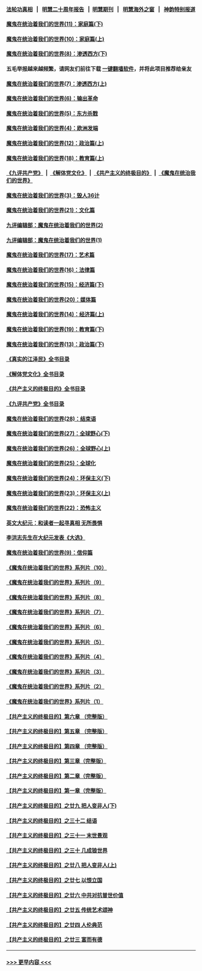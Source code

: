 #### [法轮功真相](https://github.com/gfw-breaker/truth/blob/master/README.md?t=0) &nbsp;&nbsp;|&nbsp;&nbsp; [明慧二十周年报告](https://github.com/gfw-breaker/mh-reports/blob/master/README.md?t=0) &nbsp;&nbsp;|&nbsp;&nbsp;[明慧期刊](https://github.com/gfw-breaker/mh-qikan) &nbsp;&nbsp;|&nbsp;&nbsp; [明慧海外之窗](https://github.com/gfw-breaker/mh-news/blob/master/README.md?t=0) &nbsp;&nbsp;|&nbsp;&nbsp; [神韵特别报道](https://github.com/gfw-breaker/mh-news/blob/master/shenyun.md?t=0)
#### [魔鬼在统治着我们的世界(11)：家庭篇(下)](../pages/nsc422/n10440961.md?t=01031843) 
#### [魔鬼在统治着我们的世界(10)：家庭篇(上)](../pages/nsc422/n10435448.md?t=01031843) 
#### [魔鬼在统治着我们的世界(8)：渗透西方(下)](../pages/nsc422/n10429603.md?t=01031843) 
#### 五毛举报越来越频繁，请网友们前往下载 [一键翻墙软件](https://github.com/gfw-breaker/ssr-accounts)，并将此项目推荐给亲友
#### [魔鬼在统治着我们的世界(7)：渗透西方(上)](../pages/nsc422/n10426013.md?t=01031843) 
#### [魔鬼在统治着我们的世界(6)：输出革命](../pages/nsc422/n10421536.md?t=01031843) 
#### [魔鬼在统治着我们的世界(5)：东方杀戮](../pages/nsc422/n10417707.md?t=01031843) 
#### [魔鬼在统治着我们的世界(4)：欧洲发端](../pages/nsc422/n10414890.md?t=01031843) 
#### [魔鬼在统治着我们的世界(12)：政治篇(上)](../pages/nsc422/n10444576.md?t=01031843) 
#### [魔鬼在统治着我们的世界(18)：教育篇(上)](../pages/nsc422/n10526970.md?t=01031843) 
#### [《九评共产党》](https://github.com/begood0513/9ping.md/blob/master/README.md) &nbsp;|&nbsp; [《解体党文化》](../../../../jtdwh.md/blob/master/README.md)  &nbsp;|&nbsp; [《共产主义的终极目的》](../../../../gczydzjmd.md/blob/master/README.md) &nbsp;|&nbsp; [《魔鬼在统治我们的世界》](../../../../mgztzwmdsj.md/blob/master/README.md) 
#### [魔鬼在统治着我们的世界(3)：毁人36计](../pages/nsc422/n10411583.md?t=01031843) 
#### [魔鬼在统治着我们的世界(21)：文化篇](../pages/nsc422/n10597706.md?t=01031843) 
#### [九评编辑部：魔鬼在统治着我们的世界(2)](../pages/nsc422/n10410036.md?t=01031843) 
#### [九评编辑部：魔鬼在统治着我们的世界(1)](../pages/nsc422/n10406825.md?t=01031843) 
#### [魔鬼在统治着我们的世界(17)：艺术篇](../pages/nsc422/n10499093.md?t=01031843) 
#### [魔鬼在统治着我们的世界(16)：法律篇](../pages/nsc422/n10485969.md?t=01031843) 
#### [魔鬼在统治着我们的世界(15)：经济篇(下)](../pages/nsc422/n10469975.md?t=01031843) 
#### [魔鬼在统治着我们的世界(20)：媒体篇](../pages/nsc422/n10586579.md?t=01031843) 
#### [魔鬼在统治着我们的世界(14)：经济篇(上)](../pages/nsc422/n10457370.md?t=01031843) 
#### [魔鬼在统治着我们的世界(19)：教育篇(下)](../pages/nsc422/n10564808.md?t=01031843) 
#### [魔鬼在统治着我们的世界(13)：政治篇(下)](../pages/nsc422/n10448270.md?t=01031843) 
#### [《真实的江泽民》全书目录](../pages/nsc422/n13721399.md?t=01031843) 
#### [《解体党文化》全书目录](../pages/nsc422/n13721157.md?t=01031843) 
#### [《共产主义的终极目的》全书目录](../pages/nsc422/n13721048.md?t=01031843) 
#### [《九评共产党》全书目录](../pages/nsc422/n13708085.md?t=01031843) 
#### [魔鬼在统治着我们的世界(28)：结束语](../pages/nsc422/n10936246.md?t=01031843) 
#### [魔鬼在统治着我们的世界(27)：全球野心(下)](../pages/nsc422/n10928319.md?t=01031843) 
#### [魔鬼在统治着我们的世界(26)：全球野心(上)](../pages/nsc422/n10900318.md?t=01031843) 
#### [魔鬼在统治着我们的世界(25)：全球化](../pages/nsc422/n10788205.md?t=01031843) 
#### [魔鬼在统治着我们的世界(24)：环保主义(下)](../pages/nsc422/n10695307.md?t=01031843) 
#### [魔鬼在统治着我们的世界(23)：环保主义(上)](../pages/nsc422/n10688613.md?t=01031843) 
#### [魔鬼在统治着我们的世界(22)：恐怖主义](../pages/nsc422/n10614727.md?t=01031843) 
#### [英文大纪元：和读者一起寻真相 无所畏惧](../pages/nsc422/n12542027.md?t=01031843) 
#### [李洪志先生在大纪元发表《大选》](../pages/nsc422/n12534746.md?t=01031843) 
#### [魔鬼在统治着我们的世界(9)：信仰篇](../pages/nsc422/n10432159.md?t=01031843) 
#### [《魔鬼在统治着我们的世界》系列片（10）](../pages/nsc422/n12292670.md?t=01031843) 
#### [《魔鬼在统治着我们的世界》系列片（9）](../pages/nsc422/n12290859.md?t=01031843) 
#### [《魔鬼在统治着我们的世界》系列片（8）](../pages/nsc422/n12287445.md?t=01031843) 
#### [《魔鬼在统治着我们的世界》系列片（7）](../pages/nsc422/n12283425.md?t=01031843) 
#### [《魔鬼在统治着我们的世界》系列片（6）](../pages/nsc422/n12282314.md?t=01031843) 
#### [《魔鬼在统治着我们的世界》系列片（5）](../pages/nsc422/n12281419.md?t=01031843) 
#### [《魔鬼在统治着我们的世界》系列片（4）](../pages/nsc422/n12274024.md?t=01031843) 
#### [《魔鬼在统治着我们的世界》系列片（3）](../pages/nsc422/n12271322.md?t=01031843) 
#### [《魔鬼在统治着我们的世界》系列片（2）](../pages/nsc422/n12269049.md?t=01031843) 
#### [《魔鬼在统治着我们的世界》系列片（1）](../pages/nsc422/n12267575.md?t=01031843) 
#### [【共产主义的终极目的】第六章 （完整版）](../pages/nsc422/n11428913.md?t=01031843) 
#### [【共产主义的终极目的】第五章 （完整版）](../pages/nsc422/n11428912.md?t=01031843) 
#### [【共产主义的终极目的】第四章 （完整版）](../pages/nsc422/n11428907.md?t=01031843) 
#### [【共产主义的终极目的】第三章（完整版）](../pages/nsc422/n11428848.md?t=01031843) 
#### [【共产主义的终极目的】第二章（完整版）](../pages/nsc422/n11428831.md?t=01031843) 
#### [【共产主义的终极目的】第一章（完整版）](../pages/nsc422/n11417651.md?t=01031843) 
#### [【共产主义的终极目的】之廿九 把人变非人(下)](../pages/nsc422/n11344140.md?t=01031843) 
#### [【共产主义的终极目的】之三十二 结语](../pages/nsc422/n11360535.md?t=01031843) 
#### [【共产主义的终极目的】之三十一 末世景观](../pages/nsc422/n11351129.md?t=01031843) 
#### [【共产主义的终极目的】之三十 几成狼世界](../pages/nsc422/n11348280.md?t=01031843) 
#### [【共产主义的终极目的】之廿八 把人变非人(上)](../pages/nsc422/n11340492.md?t=01031843) 
#### [【共产主义的终极目的】之廿七 以恨立国](../pages/nsc422/n11336944.md?t=01031843) 
#### [【共产主义的终极目的】之廿六 中共对抗普世价值](../pages/nsc422/n11324785.md?t=01031843) 
#### [【共产主义的终极目的】之廿五 传统艺术颂神](../pages/nsc422/n11296396.md?t=01031843) 
#### [【共产主义的终极目的】之廿四 人伦典范](../pages/nsc422/n11296397.md?t=01031843) 
#### [【共产主义的终极目的】之廿三 富而有德](../pages/nsc422/n11283598.md?t=01031843) 

----
#### [ >>> 更早内容 <<< ](../indexes/nsc422-earlier.md)
